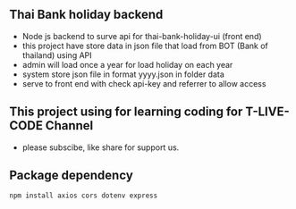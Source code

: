 ## Thai Bank holiday backend

  - Node js backend to surve api for  thai-bank-holiday-ui (front end)
  - this project have store data in json file that load from BOT (Bank of thailand) using API
  - admin will load once a year for load holiday on each year
  - system store json file in format yyyy.json in folder data
  - serve to front end with check api-key and referrer to allow access

## This project using for learning coding for T-LIVE-CODE Channel
  - please subscibe, like share for support us.
    
## Package dependency
	npm install axios cors dotenv express